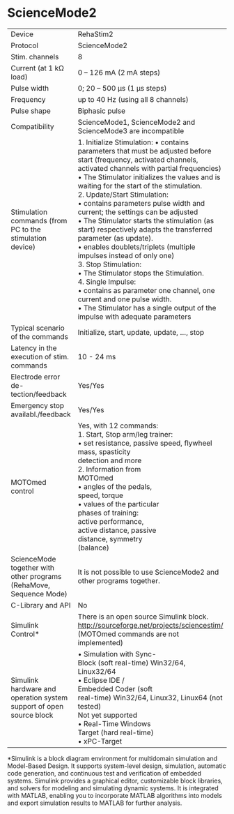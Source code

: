 # ScienceMode2

|                                                              |                                                              |
| ------------------------------------------------------------ | ------------------------------------------------------------ |
| Device                                                       | RehaStim2                                                    |
| Protocol                                                     | ScienceMode2                                                 |
| Stim. channels                                               | 8                                                            |
| Current (at 1 kΩ load)                                       | 0 – 126 mA (2 mA steps)                                      |
| Pulse width                                                  | 0; 20 – 500 μs (1 μs steps)                                  |
| Frequency                                                    | up to 40 Hz (using all 8 channels)                           |
| Pulse shape                                                  | Biphasic pulse                                               |
| Compatibility                                                | ScienceMode1, ScienceMode2 and ScienceMode3 are incompatible |
| Stimulation commands (from PC to the stimulation device)     | 1. Initialize Stimulation: • contains parameters that must be adjusted before start (frequency, activated channels, activated channels with partial frequencies)<br/>• The Stimulator initializes the values and is waiting for the start of the stimulation.<br/>2. Update/Start Stimulation:<br/>• contains parameters pulse width and current; the settings can be adjusted<br/>• The Stimulator starts the stimulation (as start) respectively adapts the transferred parameter (as update).<br/>• enables doublets/triplets (multiple impulses instead of only one)<br/>3. Stop Stimulation:<br/>• The Stimulator stops the Stimulation.<br/>4. Single Impulse:<br/>• contains as parameter one channel, one current and one pulse width.<br/>• The Stimulator has a single output of the impulse with adequate parameters |
| Typical scenario of the commands                             | Initialize, start, update, update, …, stop                   |
| Latency in the execution of stim. commands                   | 10 - 24 ms                                                   |
| Electrode error de-tection/feedback                          | Yes/Yes                                                      |
| Emergency stop availabl./feedback                            | Yes/Yes                                                      |
| MOTOmed control                                              | Yes, with 12 commands:<br/>1. Start, Stop arm/leg trainer:<br/>• set resistance, passive speed, flywheel<br/>mass, spasticity<br/>detection and more<br/>2. Information from<br/>MOTOmed<br/>• angles of the pedals,<br/>speed, torque<br/>• values of the particular<br/>phases of training:<br/>active performance,<br/>active distance, passive<br/>distance, symmetry<br/>(balance) |
| ScienceMode together with other programs (RehaMove, Sequence Mode) | It is not possible to use ScienceMode2 and other programs together. |
| C-Library and API                                            | No                                                           |
| Simulink<br/>Control*                                        | There is an open source Simulink block.<br/>http://sourceforge.net/projects/sciencestim/<br/>(MOTOmed commands are not implemented) |
| Simulink hardware and operation system<br/>support of open source block | • Simulation with Sync-<br/>Block (soft real-time) Win32/64, Linux32/64<br/>• Eclipse IDE /<br/>Embedded Coder (soft<br/>real-time) Win32/64, Linux32, Linux64 (not<br/>tested)<br/>Not yet supported<br/>• Real-Time Windows<br/>Target (hard real-time)<br/>• xPC-Target |

*Simulink is a block diagram environment for multidomain simulation and Model-Based Design. It supports system-level design, simulation, automatic code generation, and continuous test and verification of embedded systems. Simulink provides a graphical editor, customizable block libraries, and solvers for modeling and simulating dynamic systems. It is integrated with MATLAB, enabling you to incorporate MATLAB algorithms into models and export simulation results to MATLAB for further analysis.





